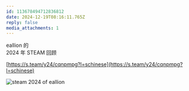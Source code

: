 ```yaml
---
id: 113678494712836812
date: 2024-12-19T08:16:11.765Z
reply: false
media_attachments: 1
---
```


eallion 的  
2024 年 STEAM 回顾

[https://s.team/y24/cqnpmpg?l=schinese](https://s.team/y24/cqnpmpg?l=schinese)

![steam 2024 of eallion](https://files.e5n.cc/media_attachments/files/113/678/492/704/391/855/original/7eba0568a634219f.png)
